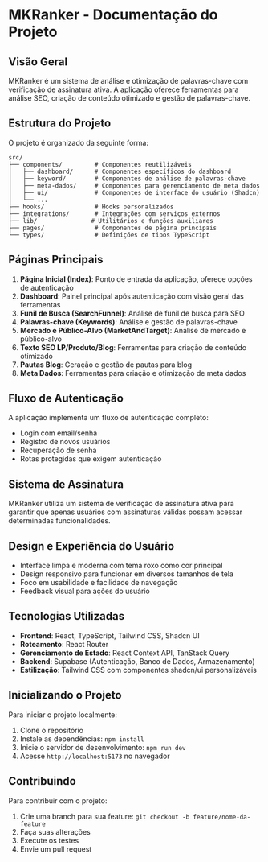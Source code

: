 
# MKRanker - Documentação do Projeto

## Visão Geral

MKRanker é um sistema de análise e otimização de palavras-chave com verificação de assinatura ativa. A aplicação oferece ferramentas para análise SEO, criação de conteúdo otimizado e gestão de palavras-chave.

## Estrutura do Projeto

O projeto é organizado da seguinte forma:

```
src/
├── components/         # Componentes reutilizáveis
│   ├── dashboard/      # Componentes específicos do dashboard
│   ├── keyword/        # Componentes de análise de palavras-chave
│   ├── meta-dados/     # Componentes para gerenciamento de meta dados
│   ├── ui/             # Componentes de interface do usuário (Shadcn)
│   └── ...
├── hooks/              # Hooks personalizados
├── integrations/       # Integrações com serviços externos
├── lib/               # Utilitários e funções auxiliares
├── pages/              # Componentes de página principais
└── types/              # Definições de tipos TypeScript
```

## Páginas Principais

1. **Página Inicial (Index)**: Ponto de entrada da aplicação, oferece opções de autenticação
2. **Dashboard**: Painel principal após autenticação com visão geral das ferramentas
3. **Funil de Busca (SearchFunnel)**: Análise de funil de busca para SEO
4. **Palavras-chave (Keywords)**: Análise e gestão de palavras-chave
5. **Mercado e Público-Alvo (MarketAndTarget)**: Análise de mercado e público-alvo
6. **Texto SEO LP/Produto/Blog**: Ferramentas para criação de conteúdo otimizado
7. **Pautas Blog**: Geração e gestão de pautas para blog
8. **Meta Dados**: Ferramentas para criação e otimização de meta dados

## Fluxo de Autenticação

A aplicação implementa um fluxo de autenticação completo:
- Login com email/senha
- Registro de novos usuários
- Recuperação de senha
- Rotas protegidas que exigem autenticação

## Sistema de Assinatura

MKRanker utiliza um sistema de verificação de assinatura ativa para garantir que apenas usuários com assinaturas válidas possam acessar determinadas funcionalidades.

## Design e Experiência do Usuário

- Interface limpa e moderna com tema roxo como cor principal
- Design responsivo para funcionar em diversos tamanhos de tela
- Foco em usabilidade e facilidade de navegação
- Feedback visual para ações do usuário

## Tecnologias Utilizadas

- **Frontend**: React, TypeScript, Tailwind CSS, Shadcn UI
- **Roteamento**: React Router
- **Gerenciamento de Estado**: React Context API, TanStack Query
- **Backend**: Supabase (Autenticação, Banco de Dados, Armazenamento)
- **Estilização**: Tailwind CSS com componentes shadcn/ui personalizáveis

## Inicializando o Projeto

Para iniciar o projeto localmente:

1. Clone o repositório
2. Instale as dependências: `npm install`
3. Inicie o servidor de desenvolvimento: `npm run dev`
4. Acesse `http://localhost:5173` no navegador

## Contribuindo

Para contribuir com o projeto:

1. Crie uma branch para sua feature: `git checkout -b feature/nome-da-feature`
2. Faça suas alterações
3. Execute os testes
4. Envie um pull request

